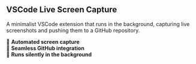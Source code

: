## VSCode Live Screen Capture  

A minimalist VSCode extension that runs in the background, capturing live screenshots and pushing them to a GitHub repository.  

🔹 **Automated screen capture**  
🔹 **Seamless GitHub integration**  
🔹 **Runs silently in the background**  
